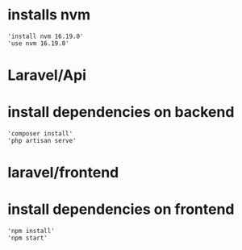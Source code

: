 # installs nvm

	'install nvm 16.19.0'
	'use nvm 16.19.0'

# Laravel/Api
# install dependencies on backend

	'composer install'
	'php artisan serve'

# laravel/frontend
# install dependencies on frontend

	'npm install'
	'npm start'
